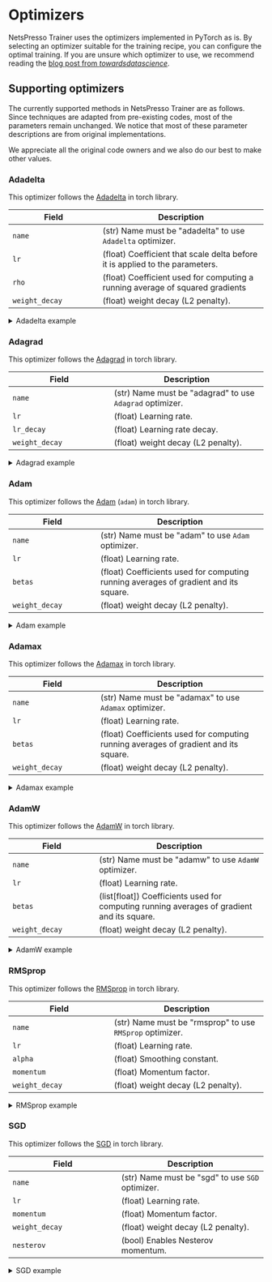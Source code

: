 # Optimizers

NetsPresso Trainer uses the optimizers implemented in PyTorch as is. By selecting an optimizer suitable for the training recipe, you can configure the optimal training. If you are unsure which optimizer to use, we recommend reading the [blog post from *towardsdatascience*](https://towardsdatascience.com/7-tips-to-choose-the-best-optimizer-47bb9c1219e).

## Supporting optimizers

The currently supported methods in NetsPresso Trainer are as follows. Since techniques are adapted from pre-existing codes, most of the parameters remain unchanged. We notice that most of these parameter descriptions are from original implementations.

We appreciate all the original code owners and we also do our best to make other values.

### Adadelta

This optimizer follows the [Adadelta](https://pytorch.org/docs/stable/generated/torch.optim.Adadelta.html) in torch library.

| Field <img width=200/> | Description |
|---|---|
| `name` | (str) Name must be "adadelta" to use `Adadelta` optimizer. |
| `lr` | (float) Coefficient that scale delta before it is applied to the parameters. |
| `rho` | (float) Coefficient used for computing a running average of squared gradients |
| `weight_decay` | (float) weight decay (L2 penalty). |

<details>
  <summary>Adadelta example</summary>
  ```yaml
  training:
    optimizer:
      name: adadelta
      lr: 1.0
      rho: 0.9
      weight_decay: 0.
  ```
</details>

### Adagrad

This optimizer follows the [Adagrad](https://pytorch.org/docs/stable/generated/torch.optim.Adagrad.html) in torch library.

| Field <img width=200/> | Description |
|---|---|
| `name` | (str) Name must be "adagrad" to use `Adagrad` optimizer. |
| `lr` | (float) Learning rate. |
| `lr_decay` | (float) Learning rate decay. |
| `weight_decay` | (float) weight decay (L2 penalty). |

<details>
  <summary>Adagrad example</summary>
```yaml
training:
  optimizer:
    name: adagrad
    lr: 1e-2
    lr_decay: 0.
    weight_decay: 0.
```
</details>

### Adam

This optimizer follows the [Adam](https://pytorch.org/docs/stable/generated/torch.optim.Adam.html) (`adam`) in torch library.

| Field <img width=200/> | Description |
|---|---|
| `name` | (str) Name must be "adam" to use `Adam` optimizer. |
| `lr` | (float) Learning rate. |
| `betas` | (float) Coefficients used for computing running averages of gradient and its square. |
| `weight_decay` | (float) weight decay (L2 penalty). |

<details>
  <summary>Adam example</summary>
```yaml
training:
  optimizer:
    name: adam
    lr: 1e-3
    betas: [0.9, 0.999]
    weight_decay: 0.
```
</details>

### Adamax

This optimizer follows the [Adamax](https://pytorch.org/docs/stable/generated/torch.optim.Adamax.html) in torch library.

| Field <img width=200/> | Description |
|---|---|
| `name` | (str) Name must be "adamax" to use `Adamax` optimizer. |
| `lr` | (float) Learning rate. |
| `betas` | (float) Coefficients used for computing running averages of gradient and its square. |
| `weight_decay` | (float) weight decay (L2 penalty). |

<details>
  <summary>Adamax example</summary>
```yaml
training:
  optimizer:
    name: adamax
    lr: 2e-3
    betas: [0.9, 0.999]
    weight_decay: 0.
```
</details>

### AdamW

This optimizer follows the [AdamW](https://pytorch.org/docs/stable/generated/torch.optim.AdamW.html) in torch library.

| Field <img width=200/> | Description |
|---|---|
| `name` | (str) Name must be "adamw" to use `AdamW` optimizer. |
| `lr` | (float) Learning rate. |
| `betas` | (list[float]) Coefficients used for computing running averages of gradient and its square. |
| `weight_decay` | (float) weight decay (L2 penalty). |

<details>
  <summary>AdamW example</summary>
```yaml
training:
  optimizer:
    name: adamw
    lr: 1e-3
    betas: [0.9, 0.999]
    weight_decay: 0.
```
</details>

### RMSprop

This optimizer follows the [RMSprop](https://pytorch.org/docs/stable/generated/torch.optim.RMSprop.html) in torch library.

| Field <img width=200/> | Description |
|---|---|
| `name` | (str) Name must be "rmsprop" to use `RMSprop` optimizer. |
| `lr` | (float) Learning rate. |
| `alpha` | (float) Smoothing constant. |
| `momentum` | (float) Momentum factor. |
| `weight_decay` | (float) weight decay (L2 penalty). |

<details>
  <summary>RMSprop example</summary>
```yaml
training:
  optimizer:
    name: rmsprop
    lr: 1e-2
    alpha: 0.99
    momentum: 0.
    weight_decay: 0.
```
</details>

### SGD

This optimizer follows the [SGD](https://pytorch.org/docs/stable/generated/torch.optim.SGD.html) in torch library.

| Field <img width=200/> | Description |
|---|---|
| `name` | (str) Name must be "sgd" to use `SGD` optimizer. |
| `lr` | (float) Learning rate. |
| `momentum` | (float) Momentum factor. |
| `weight_decay` | (float) weight decay (L2 penalty). |
| `nesterov` | (bool) Enables Nesterov momentum. |

<details>
  <summary>SGD example</summary>
```yaml
training:
  optimizer:
    name: sgd
    lr: 1e-2
    momentum: 0.
    weight_decay: 0.
    nesterov: false
```
</details>
